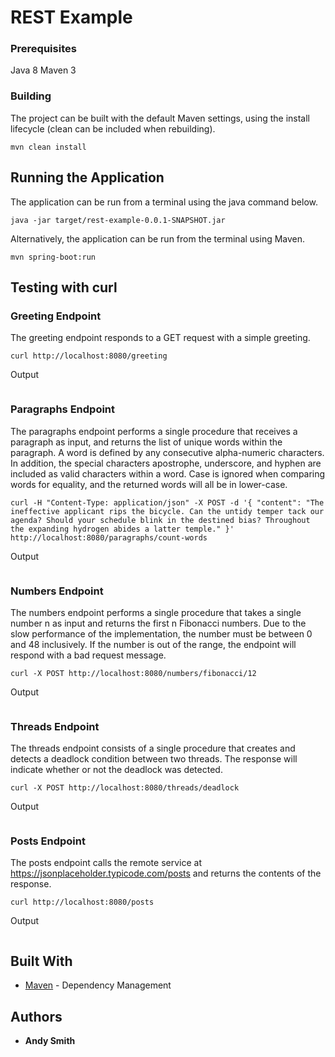 # REST Example

### Prerequisites

Java 8
Maven 3

### Building

The project can be built with the default Maven settings, using the install lifecycle (clean can be included when rebuilding).

```
mvn clean install
```

## Running the Application

The application can be run from a terminal using the java command below.

```
java -jar target/rest-example-0.0.1-SNAPSHOT.jar
```

Alternatively, the application can be run from the terminal using Maven.

```
mvn spring-boot:run
```

## Testing with curl

### Greeting Endpoint
The greeting endpoint responds to a GET request with a simple greeting.

```
curl http://localhost:8080/greeting
```

Output

```
```

### Paragraphs Endpoint
The paragraphs endpoint performs a single procedure that receives a paragraph as input, and returns the list of unique words within the paragraph. A word is defined by any consecutive alpha-numeric characters. In addition, the special characters apostrophe, underscore, and hyphen are included as valid characters within a word. Case is ignored when comparing words for equality, and the returned words will all be in lower-case.

```
curl -H "Content-Type: application/json" -X POST -d '{ "content": "The ineffective applicant rips the bicycle. Can the untidy temper tack our agenda? Should your schedule blink in the destined bias? Throughout the expanding hydrogen abides a latter temple." }' http://localhost:8080/paragraphs/count-words
```

Output

```
```

### Numbers Endpoint
The numbers endpoint performs a single procedure that takes a single number n as input and returns the first n Fibonacci numbers. Due to the slow performance of the implementation, the number must be between 0 and 48 inclusively. If the number is out of the range, the endpoint will respond with a bad request message.

```
curl -X POST http://localhost:8080/numbers/fibonacci/12
```

Output

```
```

### Threads Endpoint
The threads endpoint consists of a single procedure that creates and detects a deadlock condition between two threads. The response will indicate whether or not the deadlock was detected.

```
curl -X POST http://localhost:8080/threads/deadlock
```

Output

```
```

### Posts Endpoint
The posts endpoint calls the remote service at https://jsonplaceholder.typicode.com/posts and returns the contents of the response.

```
curl http://localhost:8080/posts
```

Output

```
```

## Built With

* [Maven](https://maven.apache.org/) - Dependency Management

## Authors

* **Andy Smith**
